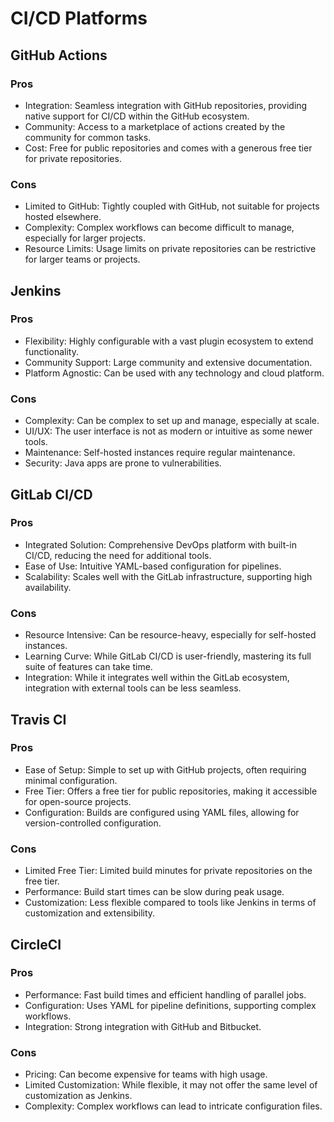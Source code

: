# CI/CD Platforms

## GitHub Actions

### Pros

- Integration: Seamless integration with GitHub repositories, providing native support for CI/CD within the GitHub ecosystem.
- Community: Access to a marketplace of actions created by the community for common tasks.
- Cost: Free for public repositories and comes with a generous free tier for private repositories.

### Cons

- Limited to GitHub: Tightly coupled with GitHub, not suitable for projects hosted elsewhere.
- Complexity: Complex workflows can become difficult to manage, especially for larger projects.
- Resource Limits: Usage limits on private repositories can be restrictive for larger teams or projects.
<!-- Resources: GitHub Actions Documentation -->

## Jenkins

### Pros

- Flexibility: Highly configurable with a vast plugin ecosystem to extend functionality.
- Community Support: Large community and extensive documentation.
- Platform Agnostic: Can be used with any technology and cloud platform.

### Cons

- Complexity: Can be complex to set up and manage, especially at scale.
- UI/UX: The user interface is not as modern or intuitive as some newer tools.
- Maintenance: Self-hosted instances require regular maintenance.
- Security: Java apps are prone to vulnerabilities.
<!-- Resources: Jenkins Official Website -->

## GitLab CI/CD

### Pros

- Integrated Solution: Comprehensive DevOps platform with built-in CI/CD, reducing the need for additional tools.
- Ease of Use: Intuitive YAML-based configuration for pipelines.
- Scalability: Scales well with the GitLab infrastructure, supporting high availability.

### Cons

- Resource Intensive: Can be resource-heavy, especially for self-hosted instances.
- Learning Curve: While GitLab CI/CD is user-friendly, mastering its full suite of features can take time.
- Integration: While it integrates well within the GitLab ecosystem, integration with external tools can be less seamless.
<!-- Resources: GitLab CI/CD Documentation -->

## Travis CI

### Pros

- Ease of Setup: Simple to set up with GitHub projects, often requiring minimal configuration.
- Free Tier: Offers a free tier for public repositories, making it accessible for open-source projects.
- Configuration: Builds are configured using YAML files, allowing for version-controlled configuration.

### Cons

- Limited Free Tier: Limited build minutes for private repositories on the free tier.
- Performance: Build start times can be slow during peak usage.
- Customization: Less flexible compared to tools like Jenkins in terms of customization and extensibility.
<!-- Resources: Travis CI Website -->

## CircleCI

### Pros

- Performance: Fast build times and efficient handling of parallel jobs.
- Configuration: Uses YAML for pipeline definitions, supporting complex workflows.
- Integration: Strong integration with GitHub and Bitbucket.

### Cons

- Pricing: Can become expensive for teams with high usage.
- Limited Customization: While flexible, it may not offer the same level of customization as Jenkins.
- Complexity: Complex workflows can lead to intricate configuration files.
<!-- Resources: CircleCI Official Website -->
